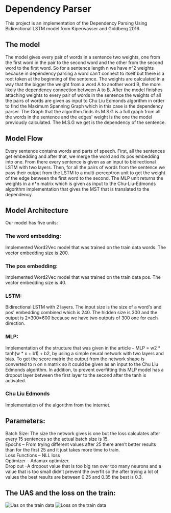 # Dependency Parser
This project is an implementation of the  Dependency Parsing
Using Bidirectional LSTM model from Kiperwasser and Goldberg 2016.
## The model
The model gives every pair of words in a sentence two weights, one from the first word in the pair to the second word and the other from the second word to the first word. So for a sentence length n we have n^2 weights because in dependency parsing a word can't connect to itself but there is a root token at the beginning of the sentence. The weights are calculated in a way that the bigger the weight from a word A to another word B, the more likely the dependency connection between A to B. After the model finishes attaching weights to every pair of words in the sentence the weights of all the pairs of words are given as input to Chu Liu Edmonds algorithm in order to find the Maximum Spanning Graph which in this case is the dependency parser. The Graph that the algorithm finds its M.S.G is a full graph from all the words in the sentence and the edges' weight is the one the model previously calculated. The M.S.G we get is the dependency of the sentence.
## Model Flow
Every sentence contains words and parts of speech. First, all the sentences get embedding and after that, we merge the word and its pos embedding into one. From there every sentence is given as an input to bidirectional LSTM with two layers. 
Then, for all the pairs of words from the sentence we pass their output from the LSTM to a multi-perceptron unit to get the weight of the edge between the first word to the second. The MLP unit returns the weights in a n*n matrix which is given as input to the Chu-Liu-Edmonds algorithm implementation that gives the MST that is translated to the dependency.
## Model Architecture
Our model has five units:
### The word embedding:
Implemented Word2Vec model that was trained on the train data words. The vector embedding size is 200.
### The pos embedding:
Implemented Word2Vec model that was trained on the train data pos. The vector embedding size is 40.
### LSTM:
Bidirectional LSTM with 2 layers. The input size is the size of a word's and pos' embedding combined which is 240. The hidden size is 300 and the output is 2*300=600 because we have two outputs of 300 one for each direction.
### MLP:
Implementation of the structure that was given in the article – MLP = w2 * tanh(w * x + b1) + b2, by using a simple neural network with two layers and bias. To get the score matrix the output from the network shape is converted to n on n matrix so it could be given as an input to the Chu Liu Edmonds algorithm. In addition, to prevent overfitting this MLP model has a dropout layer between the first layer to the second after the tanh is activated.
### Chu Liu Edmonds
Implementation of the algorithm from the internet.
## Parameters:
Batch Size: The size the network gives is one but the loss calculates after every 15 sentences so the actual batch size is 15.  
Epochs – From trying different values after 25 there aren’t better results than for the first 25 and it just takes more time to train.  
Loss Functions – NLL loss  
Optimizer – Adamax optimizer.  
Drop out –A dropout value that is too big ran over too many neurons and a value that is too small didn’t prevent the overfit so the after trying a lot of values the best results are between 0.25 and 0.35 the best is 0.3. 

## The UAS and the loss on the train:
![Uas on the train data](https://user-images.githubusercontent.com/118376368/212489020-b5909348-236e-466e-b6a7-0b9b56e0fcc2.png)
![Loss on the train data](https://user-images.githubusercontent.com/118376368/212489203-2834dbc4-d842-4db1-bc85-1ccfc7185675.png)
